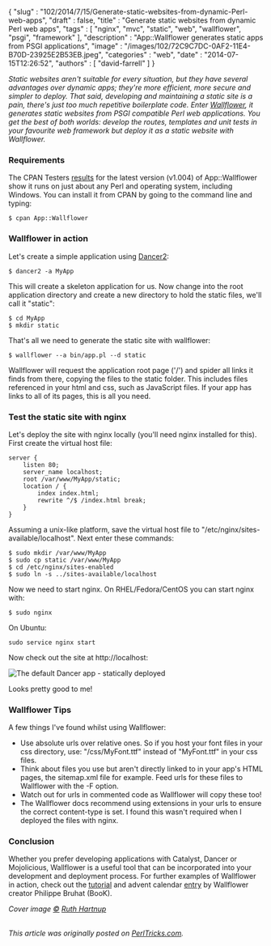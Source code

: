 {
   "slug" : "102/2014/7/15/Generate-static-websites-from-dynamic-Perl-web-apps",
   "draft" : false,
   "title" : "Generate static websites from dynamic Perl web apps",
   "tags" : [
      "nginx",
      "mvc",
      "static",
      "web",
      "wallflower",
      "psgi",
      "framework"
   ],
   "description" : "App::Wallflower generates static apps from PSGI applications",
   "image" : "/images/102/72C9C7DC-0AF2-11E4-B70D-23925E2B53EB.jpeg",
   "categories" : "web",
   "date" : "2014-07-15T12:26:52",
   "authors" : [
      "david-farrell"
   ]
}


*Static websites aren't suitable for every situation, but they have several advantages over dynamic apps; they're more efficient, more secure and simpler to deploy. That said, developing and maintaining a static site is a pain, there's just too much repetitive boilerplate code. Enter [Wallflower](https://metacpan.org/pod/wallflower), it generates static websites from PSGI compatible Perl web applications. You get the best of both worlds: develop the routes, templates and unit tests in your favourite web framework but deploy it as a static website with Wallflower.*

### Requirements

The CPAN Testers [results](http://matrix.cpantesters.org/?dist=App-Wallflower+1.004) for the latest version (v1.004) of App::Wallflower show it runs on just about any Perl and operating system, including Windows. You can install it from CPAN by going to the command line and typing:

``` prettyprint
$ cpan App::Wallflower
```

### Wallflower in action

Let's create a simple application using [Dancer2](https://metacpan.org/pod/Dancer2):

``` prettyprint
$ dancer2 -a MyApp
```

This will create a skeleton application for us. Now change into the root application directory and create a new directory to hold the static files, we'll call it "static":

``` prettyprint
$ cd MyApp
$ mkdir static
```

That's all we need to generate the static site with wallflower:

``` prettyprint
$ wallflower --a bin/app.pl --d static
```

Wallflower will request the application root page ('/') and spider all links it finds from there, copying the files to the static folder. This includes files referenced in your html and css, such as JavaScript files. If your app has links to all of its pages, this is all you need.

### Test the static site with nginx

Let's deploy the site with nginx locally (you'll need nginx installed for this). First create the virtual host file:

``` prettyprint
server {
    listen 80;
    server_name localhost;
    root /var/www/MyApp/static;
    location / {
        index index.html;
        rewrite ^/$ /index.html break;
    }
}
```

Assuming a unix-like platform, save the virtual host file to "/etc/nginx/sites-available/localhost". Next enter these commands:

``` prettyprint
$ sudo mkdir /var/www/MyApp
$ sudo cp static /var/www/MyApp
$ cd /etc/nginx/sites-enabled
$ sudo ln -s ../sites-available/localhost
```

Now we need to start nginx. On RHEL/Fedora/CentOS you can start nginx with:

``` prettyprint
$ sudo nginx
```

On Ubuntu:

``` prettyprint
sudo service nginx start
```

Now check out the site at http://localhost:

![The default Dancer app - statically deployed](/images/102/dancer2.png)

Looks pretty good to me!

### Wallflower Tips

A few things I've found whilst using Wallflower:

-   Use absolute urls over relative ones. So if you host your font files in your css directory, use: "/css/MyFont.ttf" instead of "MyFont.ttf" in your css files.
-   Think about files you use but aren't directly linked to in your app's HTML pages, the sitemap.xml file for example. Feed urls for these files to Wallflower with the -F option.
-   Watch out for urls in commented code as Wallflower will copy these too!
-   The Wallflower docs recommend using extensions in your urls to ensure the correct content-type is set. I found this wasn't required when I deployed the files with nginx.

### Conclusion

Whether you prefer developing applications with Catalyst, Dancer or Mojolicious, Wallflower is a useful tool that can be incorporated into your development and deployment process. For further examples of Wallflower in action, check out the [tutorial](https://metacpan.org/pod/Wallflower::Tutorial) and advent calendar [entry](http://www.perladvent.org/2012/2012-12-22.html) by Wallflower creator Philippe Bruhat (BooK).

*Cover image [©](http://creativecommons.org/licenses/by/4.0/) [Ruth Hartnup](https://www.flickr.com/photos/ruthanddave/9432335346/in/photolist-9YgULK-6CwkPH-m68vYZ-4P7TsV-4Pc9dL-7UqEXc-8rbEQq-mPFbgf-Hw6fU-2JcQ24-7ZdMJc-5q1xn5-fnvbFu-fpNhu5-bY6j7J-6HC9cQ-7Y666Z-4RGjZ5-c5bJ5A-5Ma2Kx-7UshUJ-buamir-qLy2D-26mzb-nUfKdk-818aoT-4ne9U5-azaNvR-c7Ztsj-sbu9W-4hrgcG-8r8yrv-hdmVrd-a72iqb-4Kebyi-aEpfqd-6cdRLZ-7iqNqm-6XsteA-b8crZZ-ubPgJ-8pBxDZ-6R63RH-6AnSCX-byKj2-8b97G8-d6X7B-dddPtT-6pUqhf-ejhHg3|)*

\
*This article was originally posted on [PerlTricks.com](http://perltricks.com).*
